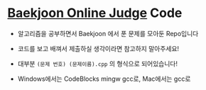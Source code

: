 # [Baekjoon Online Judge](https://www.acmicpc.net/)  Code

* 알고리즘을 공부하면서 Baekjoon 에서 푼 문제를 모아둔 Repo입니다

* 코드를 보고 배껴서 제출하실 생각이라면 참고하지 말아주세요!

* 대부분 `(문제 번호) (문제이름).cpp` 의 형식으로 되어있습니다!

* Windows에서는 CodeBlocks mingw gcc로, Mac에서는 gcc로 